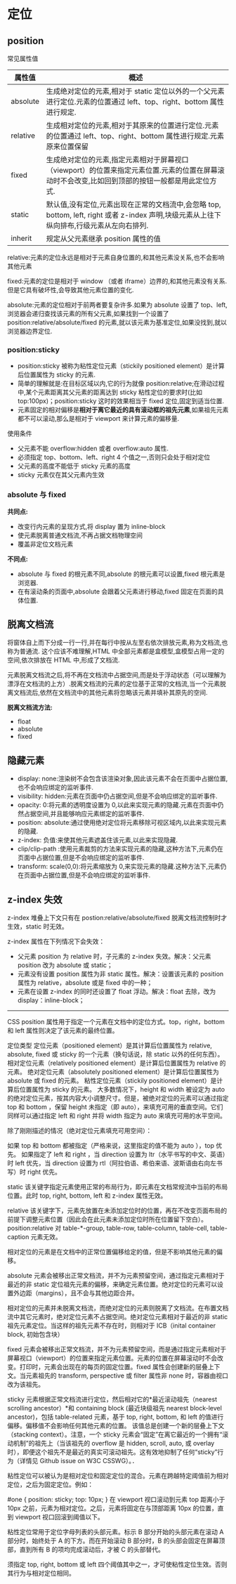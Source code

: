 # 定位

## position

常见属性值

| 属性值   | 概述                                                                                                                                             |
| -------- | ------------------------------------------------------------------------------------------------------------------------------------------------ |
| absolute | 生成绝对定位的元素,相对于 static 定位以外的一个父元素进行定位.元素的位置通过 left、top、right、bottom 属性进行规定.                              |
| relative | 生成相对定位的元素,相对于其原来的位置进行定位.元素的位置通过 left、top、right、bottom 属性进行规定.元素原来位置保留                              |
| fixed    | 生成绝对定位的元素,指定元素相对于屏幕视⼝（viewport）的位置来指定元素位置.元素的位置在屏幕滚动时不会改变,⽐如回到顶部的按钮⼀般都是⽤此定位⽅式. |
| static   | 默认值,没有定位,元素出现在正常的文档流中,会忽略 top, bottom, left, right 或者 z-index 声明,块级元素从上往下纵向排布,⾏级元素从左向右排列.        |
| inherit  | 规定从父元素继承 position 属性的值                                                                                                               |

relative:元素的定位永远是相对于元素自身位置的,和其他元素没关系,也不会影响其他元素

fixed:元素的定位是相对于 window （或者 iframe）边界的,和其他元素没有关系.但是它具有破坏性,会导致其他元素位置的变化.

absolute:元素的定位相对于前两者要复杂许多.如果为 absolute 设置了 top、left,浏览器会递归查找该元素的所有父元素,如果找到一个设置了 position:relative/absolute/fixed 的元素,就以该元素为基准定位,如果没找到,就以浏览器边界定位.

### position:sticky

- position:sticky 被称为粘性定位元素（stickily positioned element）是计算后位置属性为 sticky 的元素.
- 简单的理解就是:在目标区域以内,它的行为就像 position:relative;在滑动过程中,某个元素距离其父元素的距离达到 sticky 粘性定位的要求时(比如 top:100px)；position:sticky 这时的效果相当于 fixed 定位,固定到适当位置.
- 元素固定的相对偏移是**相对于离它最近的具有滚动框的祖先元素**,如果祖先元素都不可以滚动,那么是相对于 viewport 来计算元素的偏移量.

使用条件

- 父元素不能 overflow:hidden 或者 overflow:auto 属性.
- 必须指定 top、bottom、left、right 4 个值之一,否则只会处于相对定位
- 父元素的高度不能低于 sticky 元素的高度
- sticky 元素仅在其父元素内生效

### absolute 与 fixed

**共同点:**

- 改变行内元素的呈现方式,将 display 置为 inline-block
- 使元素脱离普通文档流,不再占据文档物理空间
- 覆盖非定位文档元素

**不同点:**

- absolute 与 fixed 的根元素不同,absolute 的根元素可以设置,fixed 根元素是浏览器.
- 在有滚动条的页面中,absolute 会跟着父元素进行移动,fixed 固定在页面的具体位置.

## 脱离文档流

将窗体自上而下分成一行一行,并在每行中按从左至右依次排放元素,称为文档流,也称为普通流.
这个应该不难理解,HTML 中全部元素都是盒模型,盒模型占用一定的空间,依次排放在 HTML 中,形成了文档流.

元素脱离文档流之后,将不再在文档流中占据空间,而是处于浮动状态（可以理解为漂浮在文档流的上方）.脱离文档流的元素的定位基于正常的文档流,当一个元素脱离文档流后,依然在文档流中的其他元素将忽略该元素并填补其原先的空间.

**脱离文档流方法:**

- float
- absolute
- fixed

## 隐藏元素

- display: none:渲染树不会包含该渲染对象,因此该元素不会在页面中占据位置,也不会响应绑定的监听事件.
- visibility: hidden:元素在页面中仍占据空间,但是不会响应绑定的监听事件.
- opacity: 0:将元素的透明度设置为 0,以此来实现元素的隐藏.元素在页面中仍然占据空间,并且能够响应元素绑定的监听事件.
- position: absolute:通过使用绝对定位将元素移除可视区域内,以此来实现元素的隐藏.
- z-index: 负值:来使其他元素遮盖住该元素,以此来实现隐藏.
- clip/clip-path :使用元素裁剪的方法来实现元素的隐藏,这种方法下,元素仍在页面中占据位置,但是不会响应绑定的监听事件.
- transform: scale(0,0):将元素缩放为 0,来实现元素的隐藏.这种方法下,元素仍在页面中占据位置,但是不会响应绑定的监听事件.

## z-index 失效

z-index 堆叠上下文只有在 postion:relative/absolute/fixed 脱离文档流控制时才生效，static 时无效。

z-index 属性在下列情况下会失效：

- 父元素 position 为 relative 时，子元素的 z-index 失效。解决：父元素 position 改为 absolute 或 static；
- 元素没有设置 position 属性为非 static 属性。解决：设置该元素的 position 属性为 relative，absolute 或是 fixed 中的一种；
- 元素在设置 z-index 的同时还设置了 float 浮动。解决：float 去除，改为 display：inline-block；

---

CSS position 属性用于指定一个元素在文档中的定位方式。top，right，bottom 和 left 属性则决定了该元素的最终位置。

定位类型
定位元素（positioned element）是其计算后位置属性为 relative, absolute, fixed 或 sticky 的一个元素（换句话说，除 static 以外的任何东西）。
相对定位元素（relatively positioned element）是计算后位置属性为 relative 的元素。
绝对定位元素（absolutely positioned element）是计算后位置属性为 absolute 或 fixed 的元素。
粘性定位元素（stickily positioned element）是计算后位置属性为 sticky 的元素。
大多数情况下，height 和 width 被设定为 auto 的绝对定位元素，按其内容大小调整尺寸。但是，被绝对定位的元素可以通过指定 top 和 bottom ，保留 height 未指定（即 auto），来填充可用的垂直空间。它们同样可以通过指定 left 和 right 并将 width 指定为 auto 来填充可用的水平空间。

除了刚刚描述的情况（绝对定位元素填充可用空间）：

如果 top 和 bottom 都被指定（严格来说，这里指定的值不能为 auto ），top 优先。
如果指定了 left 和 right ，当 direction 设置为 ltr（水平书写的中文、英语）时 left 优先，当 direction 设置为 rtl（阿拉伯语、希伯来语、波斯语由右向左书写）时 right 优先。

static
该关键字指定元素使用正常的布局行为，即元素在文档常规流中当前的布局位置。此时 top, right, bottom, left 和 z-index 属性无效。

relative
该关键字下，元素先放置在未添加定位时的位置，再在不改变页面布局的前提下调整元素位置（因此会在此元素未添加定位时所在位置留下空白）。position:relative 对 table-\*-group, table-row, table-column, table-cell, table-caption 元素无效。

相对定位的元素是在文档中的正常位置偏移给定的值，但是不影响其他元素的偏移。

absolute
元素会被移出正常文档流，并不为元素预留空间，通过指定元素相对于最近的非 static 定位祖先元素的偏移，来确定元素位置。绝对定位的元素可以设置外边距（margins），且不会与其他边距合并。

相对定位的元素并未脱离文档流，而绝对定位的元素则脱离了文档流。在布置文档流中其它元素时，绝对定位元素不占据空间。绝对定位元素相对于最近的非 static 祖先元素定位。当这样的祖先元素不存在时，则相对于 ICB（inital container block, 初始包含块）

fixed
元素会被移出正常文档流，并不为元素预留空间，而是通过指定元素相对于屏幕视口（viewport）的位置来指定元素位置。元素的位置在屏幕滚动时不会改变。打印时，元素会出现在的每页的固定位置。fixed 属性会创建新的层叠上下文。当元素祖先的 transform, perspective 或 filter 属性非 none 时，容器由视口改为该祖先。

sticky
元素根据正常文档流进行定位，然后相对它的*最近滚动祖先（nearest scrolling ancestor）*和 containing block (最近块级祖先 nearest block-level ancestor)，包括 table-related 元素，基于 top, right, bottom, 和 left 的值进行偏移。偏移值不会影响任何其他元素的位置。 该值总是创建一个新的层叠上下文（stacking context）。注意，一个 sticky 元素会“固定”在离它最近的一个拥有“滚动机制”的祖先上（当该祖先的 overflow 是 hidden, scroll, auto, 或 overlay 时），即便这个祖先不是最近的真实可滚动祖先。这有效地抑制了任何“sticky”行为（详情见 Github issue on W3C CSSWG）。．

粘性定位可以被认为是相对定位和固定定位的混合。元素在跨越特定阈值前为相对定位，之后为固定定位。例如：

#one { position: sticky; top: 10px; }
在 viewport 视口滚动到元素 top 距离小于 10px 之前，元素为相对定位。之后，元素将固定在与顶部距离 10px 的位置，直到 viewport 视口回滚到阈值以下。

粘性定位常用于定位字母列表的头部元素。标示 B 部分开始的头部元素在滚动 A 部分时，始终处于 A 的下方。而在开始滚动 B 部分时，B 的头部会固定在屏幕顶部，直到所有 B 的项均完成滚动后，才被 C 的头部替代。

须指定 top, right, bottom 或 left 四个阈值其中之一，才可使粘性定位生效。否则其行为与相对定位相同。
